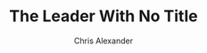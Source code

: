 ---
layout: episode
title: "The Leader With No Title"
slug: "1"
explicit: false
author: "Chris Alexander"
summary: "Sharma's The Leader Who Had No Title"
description: "Find out why I found this book to be really useful to me personally, and also what you can take away from it if you find yourself to be a leaf in a very large tree. There is great advice here too for leaders looking to inspire their team."
has_image: true
duration: "2:26"
length: 4933125
---